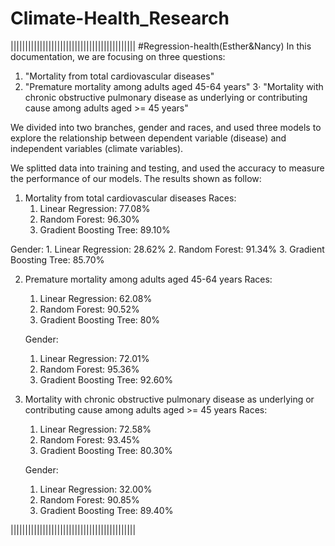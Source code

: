 # Climate-Health_Research
|||||||||||||||||||||||||||||||||||||||||||
#Regression-health(Esther&Nancy)
In this documentation, we are focusing on three questions: 
  1. "Mortality from total cardiovascular diseases"
  2. "Premature mortality among adults aged 45-64 years"
  3· "Mortality with chronic obstructive pulmonary disease as underlying or contributing cause among adults aged >= 45 years"

We divided into two branches, gender and races, and used three models to explore the relationship between dependent variable (disease) and independent variables (climate variables). 

We splitted data into training and testing, and used the accuracy to measure the performance of our models. The results shown as follow: 

1. Mortality from total cardiovascular diseases
  Races: 
    1. Linear Regression: 77.08%
    2. Random Forest: 96.30%
    3. Gradient Boosting Tree: 89.10%
  
  Gender:
    1. Linear Regression: 28.62%
    2. Random Forest: 91.34%
    3. Gradient Boosting Tree: 85.70%
    
 2. Premature mortality among adults aged 45-64 years
    Races: 
      1. Linear Regression: 62.08%
      2. Random Forest: 90.52%
      3. Gradient Boosting Tree: 80%

    Gender:
      1. Linear Regression: 72.01%
      2. Random Forest: 95.36%
      3. Gradient Boosting Tree: 92.60%
      
 3. Mortality with chronic obstructive pulmonary disease as underlying or contributing cause among adults aged >= 45 years
     Races: 
      1. Linear Regression: 72.58%
      2. Random Forest: 93.45%
      3. Gradient Boosting Tree: 80.30%

    Gender:
      1. Linear Regression: 32.00%
      2. Random Forest: 90.85%
      3. Gradient Boosting Tree: 89.40%
      
|||||||||||||||||||||||||||||||||||||||||||
